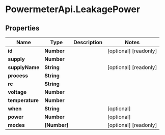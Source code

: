 # PowermeterApi.LeakagePower

## Properties

Name | Type | Description | Notes
------------ | ------------- | ------------- | -------------
**id** | **Number** |  | [optional] [readonly] 
**supply** | **Number** |  | 
**supplyName** | **String** |  | [optional] [readonly] 
**process** | **String** |  | 
**rc** | **String** |  | 
**voltage** | **Number** |  | 
**temperature** | **Number** |  | 
**when** | **String** |  | [optional] 
**power** | **Number** |  | [optional] 
**modes** | **[Number]** |  | [optional] [readonly] 


